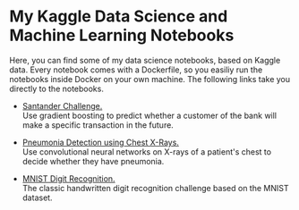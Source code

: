 # My Kaggle Data Science and Machine Learning Notebooks

Here, you can find some of my data science notebooks, based on Kaggle data.
Every notebook comes with a Dockerfile, so you easiliy run the notebooks inside Docker on your own machine.
The following links take you directly to the notebooks.

- [Santander Challenge.](Santander/Santander.ipynb) \
Use gradient boosting to predict whether a customer of the bank will make a specific transaction in the future.

- [Pneumonia Detection using Chest X-Rays.](Xray/todo.ipynb) \
Use convolutional neural networks on X-rays of a patient's chest to decide whether they have pneumonia.

- [MNIST Digit Recognition.](MNIST-DigitRecognition/todo.ipynb) \
The classic handwritten digit recognition challenge based on the MNIST dataset.
